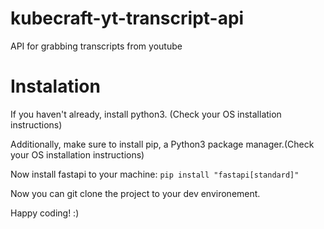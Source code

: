 # kubecraft-yt-transcript-api
API for grabbing transcripts from youtube


# Instalation 

If you haven't already, install python3. (Check your OS installation instructions)

Additionally, make sure to install pip, a Python3 package manager.(Check your OS installation instructions)

Now install fastapi to your machine:
`pip install "fastapi[standard]"`

Now you can git clone the project to your dev environement.

Happy coding! :)

